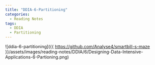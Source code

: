 ```yaml
---
title: "DDIA-6-Partitioning"
categories:
  - Reading Notes
tags:
  - DDIA
  - Partitioning
---
```

![ddia-6-partitioning]({{ https://github.com/Analyse4/smartbill-s-maze }}/assets/images/reading-notes/DDIA/6/Designing-Data-Intensive-Applications-6-Partioning.png)